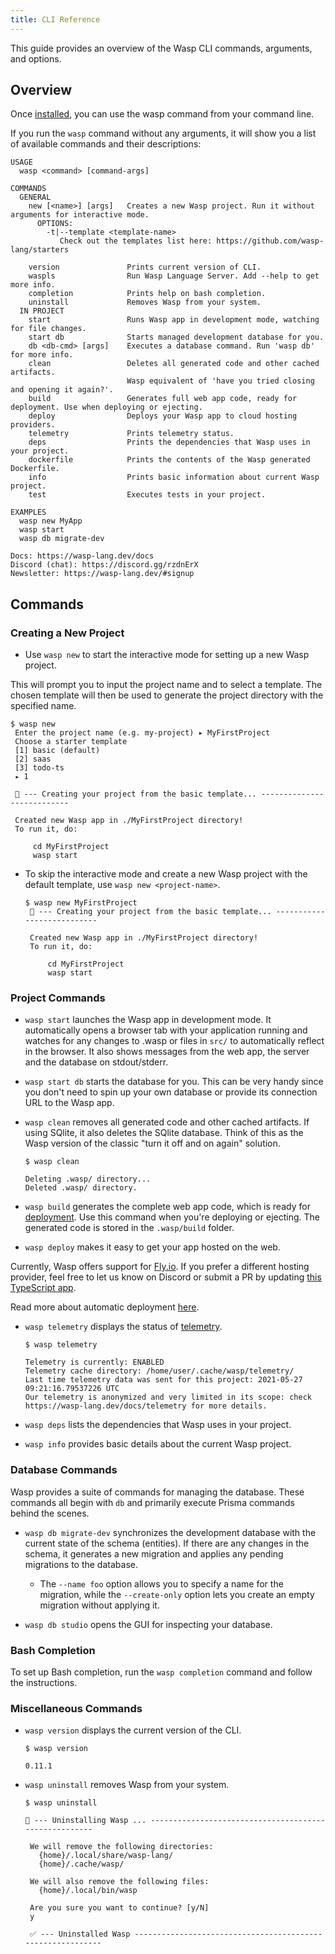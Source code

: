```yaml
---
title: CLI Reference
---
```

This guide provides an overview of the Wasp CLI commands, arguments, and options.

## Overview

Once [installed](../quick-start), you can use the wasp command from your command line.

If you run the `wasp` command without any arguments, it will show you a list of available commands and their descriptions:

```
USAGE
  wasp <command> [command-args]

COMMANDS
  GENERAL
    new [<name>] [args]   Creates a new Wasp project. Run it without arguments for interactive mode.
      OPTIONS:
        -t|--template <template-name>
           Check out the templates list here: https://github.com/wasp-lang/starters

    version               Prints current version of CLI.
    waspls                Run Wasp Language Server. Add --help to get more info.
    completion            Prints help on bash completion.
    uninstall             Removes Wasp from your system.
  IN PROJECT
    start                 Runs Wasp app in development mode, watching for file changes.
    start db              Starts managed development database for you.
    db <db-cmd> [args]    Executes a database command. Run 'wasp db' for more info.
    clean                 Deletes all generated code and other cached artifacts.
                          Wasp equivalent of 'have you tried closing and opening it again?'.
    build                 Generates full web app code, ready for deployment. Use when deploying or ejecting.
    deploy                Deploys your Wasp app to cloud hosting providers.
    telemetry             Prints telemetry status.
    deps                  Prints the dependencies that Wasp uses in your project.
    dockerfile            Prints the contents of the Wasp generated Dockerfile.
    info                  Prints basic information about current Wasp project.
    test                  Executes tests in your project.

EXAMPLES
  wasp new MyApp
  wasp start
  wasp db migrate-dev

Docs: https://wasp-lang.dev/docs
Discord (chat): https://discord.gg/rzdnErX
Newsletter: https://wasp-lang.dev/#signup
```

## Commands

### Creating a New Project
 - Use `wasp new` to start the interactive mode for setting up a new Wasp project.
 
  This will prompt you to input the project name and to select a template. The chosen template will then be used to generate the project directory with the specified name.

   ```
   $ wasp new
    Enter the project name (e.g. my-project) ▸ MyFirstProject
    Choose a starter template
    [1] basic (default)
    [2] saas
    [3] todo-ts
    ▸ 1

    🐝 --- Creating your project from the basic template... ---------------------------

    Created new Wasp app in ./MyFirstProject directory!
    To run it, do:

        cd MyFirstProject
        wasp start
   ```
 - To skip the interactive mode and create a new Wasp project with the default template, use `wasp new <project-name>`.

   ```
   $ wasp new MyFirstProject
    🐝 --- Creating your project from the basic template... ---------------------------

    Created new Wasp app in ./MyFirstProject directory!
    To run it, do:

        cd MyFirstProject
        wasp start
   ```
### Project Commands
 - `wasp start` launches the Wasp app in development mode. It automatically opens a browser tab with your application running and watches for any changes to .wasp or files in `src/` to automatically reflect in the browser. It also shows messages from the web app, the server and the database on stdout/stderr.
 - `wasp start db` starts the database for you. This can be very handy since you don't need to spin up your own database or provide its connection URL to the Wasp app.
 - `wasp clean` removes all generated code and other cached artifacts. If using SQlite, it also deletes the SQlite database. Think of this as the Wasp version of the classic "turn it off and on again" solution.

   ```
   $ wasp clean

   Deleting .wasp/ directory...
   Deleted .wasp/ directory.
   ```

 - `wasp build` generates the complete web app code, which is ready for [deployment](../advanced/deployment/overview). Use this command when you're deploying or ejecting. The generated code is stored in the `.wasp/build` folder.

 - `wasp deploy` makes it easy to get your app hosted on the web.
 
  Currently, Wasp offers support for [Fly.io](https://fly.io). If you prefer a different hosting provider, feel free to let us know on Discord or submit a PR by updating [this TypeScript app](https://github.com/wasp-lang/wasp/tree/main/waspc/packages/deploy).
  
  Read more about automatic deployment [here](../advanced/deployment/cli).

 - `wasp telemetry` displays the status of [telemetry](https://wasp-lang.dev/docs/telemetry).

   ```
   $ wasp telemetry

   Telemetry is currently: ENABLED
   Telemetry cache directory: /home/user/.cache/wasp/telemetry/
   Last time telemetry data was sent for this project: 2021-05-27 09:21:16.79537226 UTC
   Our telemetry is anonymized and very limited in its scope: check https://wasp-lang.dev/docs/telemetry for more details.

   ```
 - `wasp deps` lists the dependencies that Wasp uses in your project.
 - `wasp info` provides basic details about the current Wasp project.

### Database Commands
Wasp provides a suite of commands for managing the database. These commands all begin with `db` and primarily execute Prisma commands behind the scenes.

 - `wasp db migrate-dev` synchronizes the development database with the current state of the schema (entities). If there are any changes in the schema, it generates a new migration and applies any pending migrations to the database.
   - The `--name foo` option allows you to specify a name for the migration, while the `--create-only` option lets you create an empty migration without applying it.

 - `wasp db studio` opens the GUI for inspecting your database.


### Bash Completion

To set up Bash completion, run the `wasp completion` command and follow the instructions.


### Miscellaneous Commands 
 - `wasp version` displays the current version of the CLI.

   ```
   $ wasp version

   0.11.1
   ```
 - `wasp uninstall` removes Wasp from your system.

   ```
   $ wasp uninstall

   🐝 --- Uninstalling Wasp ... ------------------------------------------------------

    We will remove the following directories:
      {home}/.local/share/wasp-lang/
      {home}/.cache/wasp/

    We will also remove the following files:
      {home}/.local/bin/wasp

    Are you sure you want to continue? [y/N]
    y

    ✅ --- Uninstalled Wasp -----------------------------------------------------------
   ```
